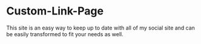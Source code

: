 # Custom-Link-Page
This site is an easy way to keep up to date with all of my social site and can be easily transformed to fit your needs as well. 

